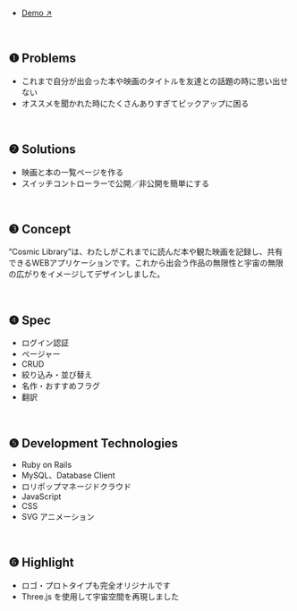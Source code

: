 - [Demo ↗︎](https://cosmic-library.lolipop.io/)

<br>

## ❶ Problems

- これまで自分が出会った本や映画のタイトルを友達との話題の時に思い出せない
- オススメを聞かれた時にたくさんありすぎてピックアップに困る

<br>

## ❷ Solutions

- 映画と本の一覧ページを作る
- スイッチコントローラーで公開／非公開を簡単にする

<br>

## ❸ Concept

“Cosmic Library”は、わたしがこれまでに読んだ本や観た映画を記録し、共有できるWEBアプリケーションです。これから出会う作品の無限性と宇宙の無限の広がりをイメージしてデザインしました。

<br>

## ❹ Spec

- ログイン認証
- ページャー
- CRUD
- 絞り込み・並び替え
- 名作・おすすめフラグ
- 翻訳

<br>

## ❺ Development Technologies

- Ruby on Rails
- MySQL、Database Client
- ロリポップマネージドクラウド
- JavaScript
- CSS
- SVG アニメーション

<br>

## ❻ Highlight

- ロゴ・プロトタイプも完全オリジナルです
- Three.js を使用して宇宙空間を再現しました

<br>
